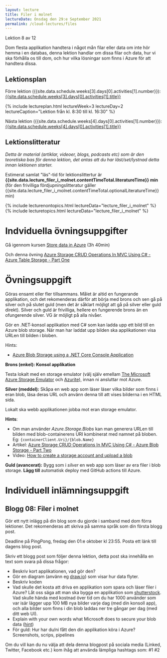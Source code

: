 ```yaml
---
layout: lecture
title: Filer i molnet
lectureDate: Onsdag den 29:e September 2021
permalink: /cloud-lectures/files
---
```


Lektion 8 av 12

Dom flesta applikation handtera i något mån filar eller data om inte hör hemma i en databas, denna lektion handlar om dissa filar och data, hur vi ska förhålla os till dom, och hur vilka lösningar som finns i Azure för att handtera dissa.

## Lektionsplan

Förre lektion ({{site.data.schedule.weeks[3].days[0].activities[1].number}}): <a href="{{site.data.schedule.weeks[3].days[0].activities[1].slug | prepend: site.baseurl }}">{{site.data.schedule.weeks[3].days[0].activities[1].title}}</a>

{% include lectureplan.html lectureWeek=3 lectureDay=2 lectureCaption="Lektion från kl. 8:30 till kl. 16:30" %}

Nästa lektion ({{site.data.schedule.weeks[4].days[0].activities[1].number}}): <a href="{{site.data.schedule.weeks[4].days[0].activities[1].slug | prepend: site.baseurl }}">{{site.data.schedule.weeks[4].days[0].activities[1].title}}</a> 

## Lektionslitteratur
*Detta är material (artiklar, videoer, blogs, podcasts etc) som är den teoretiska bas för denna lektion, det antas att du har läst/set/lystnad detta innan lektionen starter.*


Estimerat samlat "läs"-tid för lektionslittertur är **{{site.data.lecture_filer_i_molnet.contentTimeTotal.literatureTime}} min** (för den frivilliga fördjupningslitteratur gäller {{site.data.lecture_filer_i_molnet.contentTimeTotal.optionalLiteratureTime}} min)

{% include lecturenontopics.html lectureData="lecture_filer_i_molnet" %}
{% include lecturetopics.html lectureData="lecture_filer_i_molnet" %}

# Indviduella övningsuppgifter

Gå igennom kursen [Store data in Azure](https://docs.microsoft.com/en-us/learn/paths/store-data-in-azure/) (3h 40min)

Och denna övning [Azure Storage CRUD Operations In MVC Using C# - Azure Table Storage - Part One](https://www.c-sharpcorner.com/article/azure-storage-crud-operations-in-mvc-using-c-sharp-azure-table-storage-part-one/) 

# Övningsuppgift

Göras ensamt eller fler tillsammans. Målet är altid en fungerande applikation, och det rekomenderas därför att börja med brons och sen gå på silver och på slutet guld (men det är såklart möjligt att gå på silver eller guld direkt). Silver och guld är frivilliga, hellere en fungerende brons än en ofungerende silver. VG är möjligt på alla nivåer.

Gör en .NET-konsol applikation med C# som kan ladda upp ett bild till en Azure blob storage. När man har laddat upp bilden ska applikationen visa URLen till bilden i bloben.

Hints:

* [Azure Blob Storage using a .NET Core Console Application](https://medium.com/@rammonzito/azure-blob-storage-using-a-net-core-console-application-106a0c2e6de5)

**Brons (enkel): Konsol applikation**

Testa lokalt med en storage emulator (välj själv emellam [The Microsoft Azure Storage Emulator](https://docs.microsoft.com/en-us/azure/storage/common/storage-use-emulator?toc=/azure/storage/blobs/toc.json) och [Azurite](https://docs.microsoft.com/en-us/azure/storage/common/storage-use-azurite?toc=/azure/storage/blobs/toc.json)), innan ni ansluttar mot Azure.

**Silver (meddel):**
Skåpa en web app som läser läser vilka bilder som finns i eran blob, läsa deras URL  och använn denna till att vises bilderna i en HTML sida.

Lokalt ska webb applikationen jobba mot eran storage emulator.

**Hints**:
* Om man använder *Azure.Storage.Blobs* kan man generera URLen till bilden med blob-containerens URI kombinerat med namnet på bloben. Eg: `{containerClient.Uri}/{blob.Name}`
* Artikel: [Azure Storage CRUD Operations In MVC Using C# - Azure Blob Storage - Part Two](https://www.c-sharpcorner.com/article/azure-storage-crud-operations-in-mvc-using-c-sharp-part-two/)
* Video: [How to create a storage account and upload a blob](https://www.youtube.com/watch?v=UJG6viKU_A8)

**Guld (avancerat):**
Bygg som i *silver* en web app som läser av era filer i blob storage. **Lägg till** automatisk deploy med GitHub actions till Azure.


# Individuell inlämningsuppgift
## Blogg 08: Filer i molnet

Gör ett nytt inlägg på din blog som du gjorde i samband med dom förra lektioner. Det rekomenderas att skriva på samma språk som din första blogg post.

Deadline på PingPong, fredag den 01:e oktober kl 23:55. Posta ett länk till dagens blog post.

Skriv ett blogg post som följer denna lektion, detta post ska innehålla en text som svara på dissa frågor:
* Beskriv kort applikationen, vad gör den? 
* Gör en diagram (använn eg [draw.io](https://draw.io)) som visar hur data flyter.
* Beskriv koden
* Vad skulle det kosta att driva en applikation som spara och läser filer i Azure? Låt oss säga att man ska bygga en applikation som [shutterstock](https://shutterstock.com). Vad skulle hända med kostnad över tid om du har 1000 använder som var isär lägger upp 100 MB nya bilder varje dag (med din konsoll app), och alla bilder som finns i din blob laddas ner tre gångar per dag (med ditt web UI).
* Explain with your own words what Microsoft does to secure your blob data ([hint](https://cloudacademy.com/blog/how-does-azure-encrypt-data/))
* För guld: Hur har du/ni fått den din applikation köra i Azure? Screenshots, scrips, pipelines

Om du vill kan du nu välja att dela denna blogpost på sociala media (Linked, Twitter, Facebook etc.) kom ihåg att använda lämpliga hashtags som: #1 #2